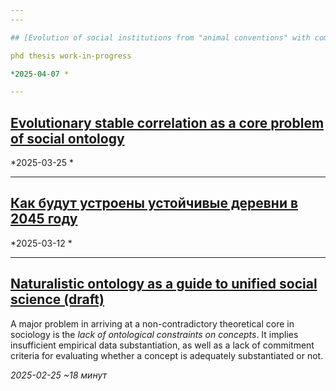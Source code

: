```yaml
---
---

## [Evolution of social institutions from "animal conventions" with complex signaling](phd-draft)

phd thesis work-in-progress

*2025-04-07 *

---
```


## [Evolutionary stable correlation as a core problem of social ontology](correlation-evolution)



*2025-03-25 *

---

## [Как будут устроены устойчивые деревни в 2045 году](future-societies_project)



*2025-03-12 *

---

## [Naturalistic ontology as a guide to unified social science (draft)](disser_test)

A major problem in arriving at a non-contradictory theoretical core in sociology is the *lack of ontological constraints on concepts*. It implies insufficient empirical data substantiation, as well as a lack of commitment criteria for evaluating whether a concept is adequately substantiated or not.

*2025-02-25 ~18 минут*

